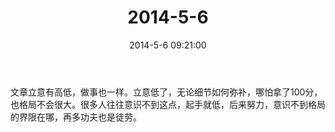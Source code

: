 ﻿---
title: "2014-5-6"
date: 2014-5-6 09:21:00
tags: 文字
categories: 感悟
---
文章立意有高低，做事也一样。立意低了，无论细节如何弥补，哪怕拿了100分，也格局不会很大。很多人往往意识不到这点，起手就低，后来努力，意识不到格局的界限在哪，再多功夫也是徒劳。